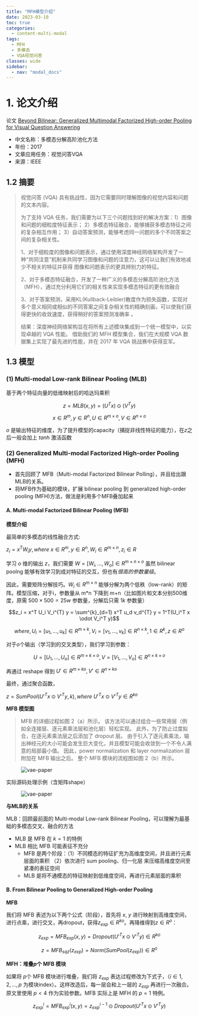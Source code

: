 ```yaml
---
title: "MFH模型介绍"
date: 2023-03-10
toc: true
categories:
  - content-multi-modal
tags:
  - MFH
  - 多模态
  - VQA视觉问答
classes: wide
sidebar:
  - nav: "modal_docs"
---
```


# 1. 论文介绍

论文 [Beyond Bilinear: Generalized Multimodal Factorized High-order Pooling for Visual Question Answering][mfh-paper] 
- 中文名称：多模态分解高阶池化方法
- 年份：2017
- 文章应用任务：视觉问答VQA
- 来源：IEEE 

## 1.2 摘要

> 视觉问答 (VQA) 具有挑战性，因为它需要同时理解图像的视觉内容和问题的文本内容。
> 
> 为了支持 VQA 任务，我们需要为以下三个问题找到好的解决方案：1）图像和问题的细粒度特征表示； 2）多模态特征融合，能够捕获多模态特征之间的复杂相互作用； 3）自动答案预测，能够考虑同一问题的多个不同答案之间的复杂相关性。
> 
> 1、对于细粒度的图像和问题表示，通过使用深度神经网络架构开发了一种“共同注意”机制来共同学习图像和问题的注意力，这可以让我们有效地减少不相关的特征并获得 图像和问题表示的更具辨别力的特征。
>
> 2、对于多模态特征融合，开发了一种广义的多模态分解高阶池化方法（MFH），通过充分利用它们的相关性来实现多模态特征的更有效融合
> 
> 3、对于答案预测，采用KL(Kullback-Leibler)散度作为损失函数，实现对多个意义相同或相似的不同答案之间复杂相关性的精确刻画，可以使我们获得更快的收敛速度，获得稍好的答案预测准确率 。
> 
> 结果：深度神经网络架构旨在将所有上述模块集成到一个统一模型中，以实现卓越的 VQA 性能。 借助我们的 MFH 模型集合，我们在大规模 VQA 数据集上实现了最先进的性能，并在 2017 年 VQA 挑战赛中获得亚军。

## 1.3 模型

### (1) Multi-modal Low-rank Bilinear Pooling (MLB) 

基于两个特征向量的低维映射后的哈达玛乘积

$$z=MLB(x, y)=(U^Tx)\odot(V^Ty)$$

$$x \in R^m, y \in R^n,U \in R^{m \times o},V \in R^{n \times o}$$

$o$ 是输出特征的维度，为了提升模型的capacity（捕捉非线性特征的能力），在$z$之后一般会加上 $tanh$ 激活函数

### (2) Generalized Multi-modal Factorized High-order Pooling (MFH)

- 首先回顾了 MFB（Multi-modal Factorized Bilinear Polling），并且给出跟MLB的关系。
- 将MFB作为基础的模块，扩展 bilinear pooling 到  generalized high-order pooling (MFH)方法，做法是利用多个MFB叠加起来

#### A. Multi-modal Factorized Bilinear Pooling (MFB)

**模型介绍** 

最简单的多模态的线性融合方式: 

$z_i = x^T W_i y, where$ $x\in R^m, y\in R^n, W_i \in R ^{m \times n}, z_i \in R$

学习 $o$ 维的输出 $z$，我们需要  $W = [W_i, ..., W_o] \in R^{m\times n \times o}$ 虽然 bilinear poolng 能够有效学习到成对特征的交互，但也有*很高的参数量级*。

因此，需要矩阵分解技巧。$W_i \in R^{m \times n}$ 能够分解为两个低秩（low-rank）的矩阵。模型压缩，对于i，参数量从 m*n 下降到 m+n（比如图片和文本分别$500$维度，原需 $500 \times 500=25w$ 参数量，分解后只需 $1k$ 参数量）

$$z_i = x^T U_i V_i^{T} y = \sum^{k}_{d=1} x^T u_d v_d^{T} y = 1^T(U_i^T x \odot V_i^T y)$$

$$where, U_i=[u_1, ..., u_k] \in R^{m \times k}, V_i=[v_1, ..., v_k] \in R^{n \times k}, 1 \in R^k, z \in R^o$$

对于$o$个输出（学习到的交叉类型），我们学习到参数：

$$U = [U_1, ..., U_o] \in R^{m \times k \times o}, V = [V_1, ..., V_o] \in R^{n \times k \times o}$$

再通过 reshape 得到 $U'\in R^{m \times ko}, V'\in R^{n \times ko}$

最终，通过聚合函数，

$z = SumPool(U'^Tx \odot V'^Ty, k), where$ $U'^Tx \odot V'^Ty \in R^{ko}$

**MFB 模型图**

> MFB 的详细过程如图 2（a）所示。 该方法可以通过组合一些常用层（例如全连接层、逐元素乘法层和池化层）轻松实现。 此外，为了防止过度拟合，在逐元素乘法层之后添加了 dropout 层。 由于引入了逐元素乘法，输出神经元的大小可能会发生巨大变化，并且模型可能会收敛到一个不令人满意的局部最小值。 因此，power normalization 和 layer normalization 层附加在 MFB 输出之后。 整个 MFB 模块的流程图如图 2（b）所示。

<figure>
  <img src="{{ '/assets/images/mfh-img1.png' | relative_url }}" alt="vae-paper"  class="center" style="max-height:600px; max-width:600px">
</figure>

实际源码处理示例（含矩阵shape）

<figure>
  <img src="{{ '/assets/images/mfh-img2.png' | relative_url }}" alt="vae-paper"  class="center" style="max-height:600px; max-width:600px">
</figure>

**与MLB的关系**

MLB：回顾最前面的 Multi-modal Low-rank Bilinear Pooling，可以理解为最基础的多模态交叉、融合的方法

- MLB 是 MFB 在 $k=1$ 的特例
- MLB 相比 MFB 可能表征不充分
  - MFB 是两个阶段：（1）不同模态的特征扩充为高维度空间，并且进行元素层面的乘积 （2）依次进行 sum pooling、归一化层 来压缩高维度空间至紧凑的表征空间
  - MLB 是将不通模态的特征映射到低维度空间，再进行元素层面的乘积

#### B. From Bilinear Pooling to Generalized High-order Pooling

**MFB** 

我们将 MFB 表述为以下两个公式（阶段），首先将 $x$, $y$ 进行映射到高维度空间，进行点乘，进行交叉，再dropout，获得$z_{exp} \in R^{ko}$。再降维得到$z \in R^{o}$：

$$z_{exp} = MFB_{exp}(x,y) = Dropout(U'^{T}x \odot V'^{T}y) \in R^{ko}$$

$$z = MFB_{sqz}(z_{exp}) = Norm(SumPool(z_{exp})) \in R^{o}$$

**MFH：堆叠$p$个 MFB 模块**

如果将 $p$个 MFB 模块进行堆叠，我们将 $z_{exp}$ 表达过程修改为下式子，（$i \in {1,2,...,p}$ 为模块index）。这样改造后，每一层会和上一层的 $z_{exp}$ 再进行一次融合。原文里使用 $p < 4$ 作为实验参数。MFB 实际上是 MFH 的 $p=1$ 特例。

$$z_{exp}^{i} = MFB_{exp}^{i}(x,y) = z_{exp}^{i-1} \odot Dropout(U'^{T}x \odot V'^{T}y)$$



[mfh-paper]: https://arxiv.org/abs/1708.03619